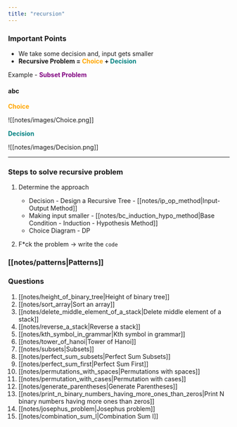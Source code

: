 ```yaml
---
title: "recursion"
---
```

### Important Points
- We take some decision and, input gets smaller
- **Recursive Problem = <span style="color: orange;">Choice</span> + <span style="color: teal;">Decision</span>**


Example - **<span style="color: purple">Subset Problem</span>**
#### abc

**<span style="color: orange;">Choice</span>**

![[notes/images/Choice.png]]

**<span style="color: teal;">Decision</span>**

![[notes/images/Decision.png]]

---

### Steps to solve recursive problem
1. Determine the approach
	- Decision - Design a Recursive Tree - [[notes/ip_op_method|Input-Output Method]]
	- Making input smaller - [[notes/bc_induction_hypo_method|Base Condition - Induction - Hypothesis Method]]
	- Choice Diagram - DP
	
1. F*ck the problem -> write the `code`

### [[notes/patterns|Patterns]]

### Questions
1. [[notes/height_of_binary_tree|Height of binary tree]]
2. [[notes/sort_array|Sort an array]]
3. [[notes/delete_middle_element_of_a_stack|Delete middle element of a stack]]
4. [[notes/reverse_a_stack|Reverse a stack]]
5. [[notes/kth_symbol_in_grammar|Kth symbol in grammar]]
6. [[notes/tower_of_hanoi|Tower of Hanoi]]
7. [[notes/subsets|Subsets]]
8. [[notes/perfect_sum_subsets|Perfect Sum Subsets]]
9. [[notes/perfect_sum_first|Perfect Sum First]]
10. [[notes/permutations_with_spaces|Permutations with spaces]]
11. [[notes/permutation_with_cases|Permutation with cases]]
12. [[notes/generate_parentheses|Generate Parentheses]]
13. [[notes/print_n_binary_numbers_having_more_ones_than_zeros|Print N binary numbers having more ones than zeros]]
14. [[notes/josephus_problem|Josephus problem]]
15. [[notes/combination_sum_I|Combination Sum I]]